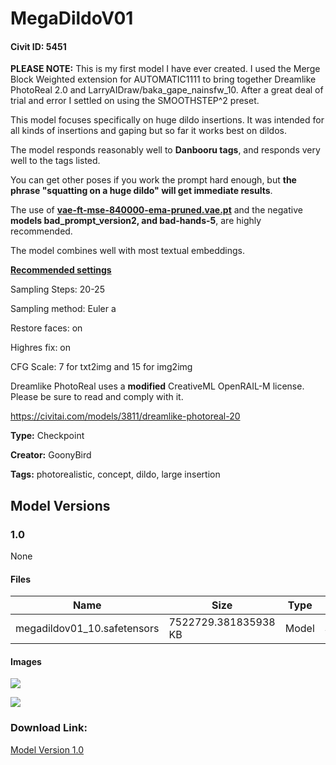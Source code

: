 # MegaDildoV01

#### Civit ID: 5451

<p><strong>PLEASE NOTE:</strong> This is my first model I have ever created. I used the Merge Block Weighted extension for AUTOMATIC1111 to bring together Dreamlike PhotoReal 2.0 and LarryAIDraw/baka_gape_nainsfw_10. After a great deal of trial and error I settled on using the SMOOTHSTEP^2 preset. </p><p></p><p>This model focuses specifically on huge dildo insertions. It was intended for all kinds of insertions and gaping but so far it works best on dildos. </p><p>The model responds reasonably well to <strong>Danbooru tags</strong>, and responds very well to the tags listed.<br /></p><p>You can get other poses if you work the prompt hard enough, but <strong>the phrase "squatting on a huge dildo" will get immediate results</strong>. </p><p></p><p>The use of <a target="_blank" rel="ugc" href="http://vae-ft-mse-840000-ema-pruned.vae.pt"><strong>vae-ft-mse-840000-ema-pruned.vae.pt</strong></a> and the negative <strong>models bad_prompt_version2, and bad-hands-5</strong>, are highly recommended. </p><p>The model combines well with most textual embeddings. </p><p></p><p><strong><u>Recommended settings</u></strong></p><p>Sampling Steps: 20-25</p><p>Sampling method: Euler a</p><p>Restore faces: on</p><p>Highres fix: on</p><p>CFG Scale: 7 for txt2img and 15 for img2img</p><p></p><p>Dreamlike PhotoReal uses a <strong>modified</strong> CreativeML OpenRAIL-M license. Please be sure to read and comply with it.</p><p><a target="_blank" rel="ugc" href="https://civitai.com/models/3811/dreamlike-photoreal-20">https://civitai.com/models/3811/dreamlike-photoreal-20</a></p>

**Type:** Checkpoint

**Creator:** GoonyBird

**Tags:** photorealistic, concept, dildo, large insertion

## Model Versions

### 1.0

None

#### Files

| Name | Size | Type | Format | Download Url | AutoV1 | AutoV2 | SHA256 | CRC32 | BLAKE3 |
| --- | --- | --- | --- | --- | --- | --- | --- | --- | --- |
| megadildov01_10.safetensors | 7522729.381835938 KB | Model | SafeTensor | https://civitai.com/api/download/models/6342 | CC44DBFF | 0BA69DEA50 | 0BA69DEA502A05EC42005C6F53DB193BE785330B37330DF9790162F3141C3757 | 057F3AD0 | 2CA013A210466E05A36CAA722C66D70391D2AC0A91E2E81FD8362AFBBE5B8756 |

#### Images

<p><img src="https://image.civitai.com/xG1nkqKTMzGDvpLrqFT7WA/cc7ae09c-66bf-49a8-1c97-9fbb05ecf000/width=450/56397.jpeg" /></p>

<p><img src="https://image.civitai.com/xG1nkqKTMzGDvpLrqFT7WA/f7780a18-ff7b-4387-5b69-9f94de66f900/width=450/56394.jpeg" /></p>

### Download Link:

[Model Version 1.0](https://civitai.com/api/download/models/6342)

